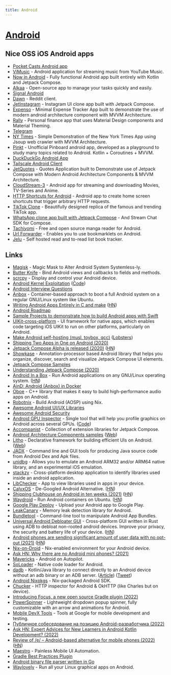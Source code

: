 ```yaml
---
title: Android
---
```


# [Android](https://www.android.com/)

## Nice OSS iOS Android apps

- [Pocket Casts Android app](https://github.com/Automattic/pocket-casts-android)
- [ViMusic](https://github.com/vfsfitvnm/ViMusic) - Android application for streaming music from YouTube Music.
- [Now in Android](https://github.com/android/nowinandroid) - Fully functional Android app built entirely with Kotlin and Jetpack Compose.
- [Alkaa](https://github.com/igorescodro/alkaa) - Open-source app to manage your tasks quickly and easily.
- [Signal Android](https://github.com/signalapp/Signal-Android)
- [Dawn](https://github.com/Tunous/Dawn) - Reddit client.
- [JetInstagram](https://github.com/vipulasri/JetInstagram) - Instagram UI clone app built with Jetpack Compose.
- [Expenso](https://github.com/Spikeysanju/Expenso) - Minimal Expense Tracker App built to demonstrate the use of modern android architecture component with MVVM Architecture.
- [Rally](https://github.com/hashlin/rally) - Personal finance app that uses Material Design components and Material Theming.
- [Telegram](https://github.com/DrKLO/Telegram)
- [NY Times](https://github.com/TheCodeMonks/NYTimes-App) - Simple Demonstration of the New York Times App using Jsoup web crawler with MVVM Architecture.
- [Pinkt](https://github.com/fibelatti/pinboard-kotlin) - Unofficial Pinboard android app, developed as a playground to study many topics related to Android. Kotlin + Coroutines + MVVM.
- [DuckDuckGo Android App](https://github.com/duckduckgo/Android)
- [Tailscale Android Client](https://github.com/tailscale/tailscale-android)
- [JetQuotes](https://github.com/Spikeysanju/JetQuotes) - Quotes Application built to Demonstrate use of Jetpack Compose with Modern Android Architecture Components & MVVM Architecture.
- [CloudStream-3](https://github.com/LagradOst/CloudStream-3) - Android app for streaming and downloading Movies, TV-Series and Anime.
- [HTTP Shortcuts for Android](https://github.com/Waboodoo/HTTP-Shortcuts) - Android app to create home screen shortcuts that trigger arbitrary HTTP requests.
- [TikTok Clone](https://github.com/Andre-max/TikTok-Clone) - Beautifully designed replica of the famous and trending TikTok app.
- [WhatsApp clone app built with Jetpack Compose](https://github.com/GetStream/whatsApp-clone-compose) - And Stream Chat SDK for Compose.
- [Tachiyomi](https://github.com/tachiyomiorg/tachiyomi) - Free and open source manga reader for Android.
- [Url Forwarder](https://github.com/daverix/urlforwarder) - Enables you to use bookmarklets on Android.
- [Jelu](https://github.com/bayang/jelu) - Self hosted read and to-read list book tracker.

## Links

- [Magisk](https://github.com/topjohnwu/Magisk) - Magic Mask to Alter Android System Systemless-ly.
- [Butter Knife](https://github.com/JakeWharton/butterknife) - Bind Android views and callbacks to fields and methods.
- [scrcpy](https://github.com/Genymobile/scrcpy) - Display and control your Android device.
- [Android Kernel Exploitation](https://cloudfuzz.github.io/android-kernel-exploitation/) ([Code](https://github.com/cloudfuzz/android-kernel-exploitation))
- [Android Interview Questions](https://github.com/MindorksOpenSource/android-interview-questions)
- [Anbox](https://github.com/anbox/anbox) - Container-based approach to boot a full Android system on a regular GNU/Linux system like Ubuntu.
- [Writing Android Apps Entirely in C and make](https://github.com/cnlohr/rawdrawandroid) ([HN](https://news.ycombinator.com/item?id=23125857))
- [Android Roadmap](https://roadmap.sh/android)
- [Sample Projects to demonstrate how to build Android apps with Swift](https://github.com/vgorloff/swift-everywhere-samples)
- [UIKit-cross-platform](https://github.com/flowkey/UIKit-cross-platform) - UI framework for native apps, which enables code targeting iOS UIKit to run on other platforms, particularly on Android.
- [Make Android self-hosting (musl, toybox, qcc)](http://landley.net/aboriginal/about.html#selfhost) ([Lobsters](https://lobste.rs/s/mzpz9t/make_android_self_hosting))
- [Shipping Two Apps in One on Android (2020)](https://eng.snap.com/shipping_two_apps_in_one_android)
- [Jetpack Compose Alpha is released (2020)](https://android-developers.googleblog.com/2020/08/announcing-jetpack-compose-alpha.html) ([HN](https://news.ycombinator.com/item?id=24284517))
- [Showkase](https://github.com/airbnb/Showkase) - Annotation-processor based Android library that helps you organize, discover, search and visualize Jetpack Compose UI elements.
- [Jetpack Compose Samples](https://github.com/android/compose-samples)
- [Understanding Jetpack Compose (2020)](https://medium.com/androiddevelopers/understanding-jetpack-compose-part-1-of-2-ca316fe39050)
- [Android In a Box](https://anbox.io/) - Run Android applications on any GNU/Linux operating system. ([HN](https://news.ycombinator.com/item?id=24684187))
- [AinD: Android (Anbox) in Docker](https://github.com/aind-containers/aind)
- [Oboe](https://github.com/google/oboe) - C++ library that makes it easy to build high-performance audio apps on Android.
- [Robotnix](https://github.com/danielfullmer/robotnix) - Build Android (AOSP) using Nix.
- [Awesome Android UI/UX Libraries](https://github.com/wasabeef/awesome-android-ui)
- [Awesome Android Security](https://github.com/saeidshirazi/awesome-android-security)
- [Android GPU Inspector](https://gpuinspector.dev/) - Single tool that will help you profile graphics on Android across several GPUs. ([Code](https://github.com/google/agi))
- [Accompanist](https://github.com/chrisbanes/accompanist) - Collection of extension libraries for Jetpack Compose.
- [Android Architecture Components samples](https://github.com/android/architecture-components-samples) ([Web](https://developer.android.com/topic/libraries/architecture))
- [Litho](https://github.com/facebook/litho) - Declarative framework for building efficient UIs on Android. ([Web](https://fblitho.com/))
- [JADX](https://github.com/skylot/jadx) - Command line and GUI tools for producing Java source code from Android Dex and Apk files.
- [unidbg](https://github.com/zhkl0228/unidbg) - Allows you to emulate an Android ARM32 and/or ARM64 native library, and an experimental iOS emulation.
- [stackzy](https://github.com/theapache64/stackzy) - Cross-platform desktop application to identify libraries used inside an android application.
- [LibChecker](https://github.com/zhaobozhen/LibChecker) - App to view libraries used in apps in your device.
- [CalyxOS](https://calyxos.org/) - De-Googled Android Alternative. ([HN](https://news.ycombinator.com/item?id=28090024))
- [Shipping Clubhouse on Android in ten weeks (2021)](https://blog.clubhouse.com/shipping-clubhouse-on-android-in-10-weeks/) ([HN](https://news.ycombinator.com/item?id=28473894))
- [Waydroid](https://github.com/waydroid/waydroid) – Run Android containers on Ubuntu. ([HN](https://news.ycombinator.com/item?id=28616985))
- [Google Play Deploy](https://github.com/bitrise-steplib/steps-google-play-deploy) - Upload your Android app to Google Play.
- [LeakCanary](https://github.com/square/leakcanary) - Memory leak detection library for Android.
- [Bundletool](https://github.com/google/bundletool) - Command-line tool to manipulate Android App Bundles.
- [Universal Android Debloater GUI](https://github.com/0x192/universal-android-debloater) - Cross-platform GUI written in Rust using ADB to debloat non-rooted android devices. Improve your privacy, the security and battery life of your device. ([HN](https://news.ycombinator.com/item?id=29047703))
- [Android phones are sending significant amount of user data with no opt-out (2021)](https://www.scss.tcd.ie/Doug.Leith/Android_privacy_report.pdf) ([HN](https://news.ycombinator.com/item?id=28830328))
- [Nix-on-Droid](https://github.com/t184256/nix-on-droid) - Nix-enabled environment for your Android device.
- [Ask HN: Why there are no Android mini phones? (2021)](https://news.ycombinator.com/item?id=29287158)
- [Mavericks](https://github.com/airbnb/mavericks) - Android on Autopilot.
- [SoLoader](https://github.com/facebook/SoLoader) - Native code loader for Android.
- [dadb](https://github.com/mobile-dev-inc/dadb) - Kotlin/Java library to connect directly to an Android device without an adb binary or an ADB server. ([Article](https://blog.mobile.dev/our-first-open-source-project-54cd8edc452f)) ([Tweet](https://twitter.com/GergelyOrosz/status/1465363032171847681))
- [Android Nixpkgs](https://github.com/tadfisher/android-nixpkgs) - Nix-packaged Android SDK.
- [Chucker](https://github.com/ChuckerTeam/chucker) - HTTP inspector for Android & OkHTTP (like Charles but on device).
- [Introducing Focus, a new open source Gradle plugin (2022)](https://dropbox.tech/mobile/introducing-focus-a-new-open-source-gradle-plugin)
- [PowerSpinner](https://github.com/skydoves/PowerSpinner) - Lightweight dropdown popup spinner, fully customizable with an arrow and animations for Android.
- [Mobile DevX Tools](https://github.com/google/devx-tools) - Tools at Google for mobile development and testing.
- [Публичное собеседование на позицию Android-разработчика (2022)](https://www.youtube.com/watch?v=XwfWaI97Ikw)
- [Ask HN: Expert Advices for New Learners in Android Kotlin Development? (2022)](https://news.ycombinator.com/item?id=32375609)
- [Review of /e/ – Android-based alternative for mobile phones (2022)](https://thenewleafjournal.com/review-of-e-an-android-alternative-for-mobile-phones/) ([HN](https://news.ycombinator.com/item?id=32414215))
- [Maestro](https://github.com/mobile-dev-inc/maestro) - Painless Mobile UI Automation.
- [Gradle Best Practices Plugin](https://github.com/autonomousapps/gradle-best-practices-plugin)
- [Android binary file parser written in Go](https://github.com/shogo82148/androidbinary)
- [Waylovely](https://github.com/waylovely-project/waylovely) - Run all your Linux graphical apps on Android.
